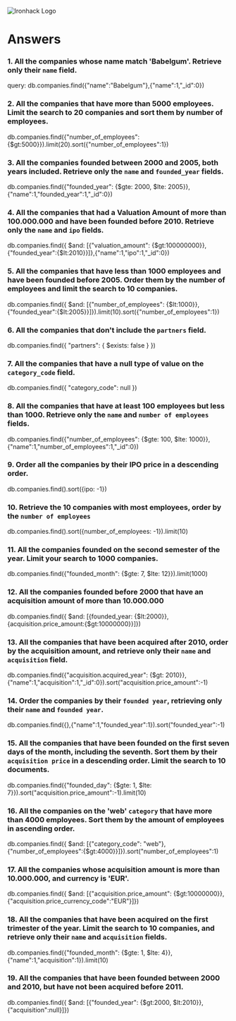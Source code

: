 ![Ironhack Logo](https://i.imgur.com/1QgrNNw.png)

# Answers

### 1. All the companies whose name match 'Babelgum'. Retrieve only their `name` field.

 query: db.companies.find({"name":"Babelgum"},{"name":1,"_id":0})

### 2. All the companies that have more than 5000 employees. Limit the search to 20 companies and sort them by **number of employees**.

db.companies.find({"number_of_employees":{$gt:5000}}).limit(20).sort({"number_of_employees":1})

### 3. All the companies founded between 2000 and 2005, both years included. Retrieve only the `name` and `founded_year` fields.

db.companies.find({"founded_year": {$gte: 2000, $lte: 2005}},{"name":1,"founded_year":1,"_id":0})

### 4. All the companies that had a Valuation Amount of more than 100.000.000 and have been founded before 2010. Retrieve only the `name` and `ipo` fields.

db.companies.find({ $and: [{"valuation_amount": {$gt:100000000}},{"founded_year":{$lt:2010}}]},{"name":1,"ipo":1,"_id":0})

### 5. All the companies that have less than 1000 employees and have been founded before 2005. Order them by the number of employees and limit the search to 10 companies.

db.companies.find({ $and: [{"number_of_employees": {$lt:1000}},{"founded_year":{$lt:2005}}]}).limit(10).sort({"number_of_employees":1})

### 6. All the companies that don't include the `partners` field.

db.companies.find({ "partners": { $exists: false } })

### 7. All the companies that have a null type of value on the `category_code` field.

db.companies.find({ "category_code": null })

### 8. All the companies that have at least 100 employees but less than 1000. Retrieve only the `name` and `number of employees` fields.

db.companies.find({"number_of_employees": {$gte: 100, $lte: 1000}},{"name":1,"number_of_employees":1,"_id":0})

### 9. Order all the companies by their IPO price in a descending order.

db.companies.find().sort({ipo: -1})

### 10. Retrieve the 10 companies with most employees, order by the `number of employees`

db.companies.find().sort({number_of_employees: -1}).limit(10)

### 11. All the companies founded on the second semester of the year. Limit your search to 1000 companies.

db.companies.find({"founded_month": {$gte: 7, $lte: 12}}).limit(1000)

### 12. All the companies founded before 2000 that have an acquisition amount of more than 10.000.000

db.companies.find({ $and: [{founded_year: {$lt:2000}},{acquisition.price_amount:{$gt:10000000}}]})

### 13. All the companies that have been acquired after 2010, order by the acquisition amount, and retrieve only their `name` and `acquisition` field.

db.companies.find({"acquisition.acquired_year": {$gt: 2010}},{"name":1,"acquisition":1,"_id":0}).sort("acquisition.price_amount":-1)

### 14. Order the companies by their `founded year`, retrieving only their `name` and `founded year`.

db.companies.find({},{"name":1,"founded_year":1}).sort("founded_year":-1)

### 15. All the companies that have been founded on the first seven days of the month, including the seventh. Sort them by their `acquisition price` in a descending order. Limit the search to 10 documents.

db.companies.find({"founded_day": {$gte: 1, $lte: 7}}).sort("acquisition.price_amount":-1).limit(10)

### 16. All the companies on the 'web' `category` that have more than 4000 employees. Sort them by the amount of employees in ascending order.

db.companies.find({ $and: [{"category_code": "web"},{"number_of_employees":{$gt:4000}}]}).sort("number_of_employees":1)

### 17. All the companies whose acquisition amount is more than 10.000.000, and currency is 'EUR'.

db.companies.find({ $and: [{"acquisition.price_amount": {$gt:10000000}},{"acquisition.price_currency_code":"EUR"}]})

### 18. All the companies that have been acquired on the first trimester of the year. Limit the search to 10 companies, and retrieve only their `name` and `acquisition` fields.

db.companies.find({"founded_month": {$gte: 1, $lte: 4}},{"name":1,"acquisition":1}).limit(10)

### 19. All the companies that have been founded between 2000 and 2010, but have not been acquired before 2011.

db.companies.find({ $and: [{"founded_year": {$gt:2000, $lt:2010}},{"acquisition":null}]})
